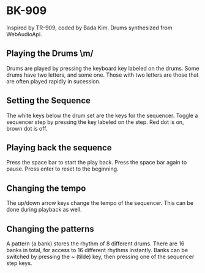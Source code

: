 # BK-909

Inspired by TR-909, coded by Bada Kim.
Drums synthesized from WebAudioApi.

## Playing the Drums \m/
Drums are played by pressing the keyboard key labeled on the drums.
Some drums have two letters, and some one. Those with two letters are those that are often played rapidly in sucession.

## Setting the Sequence
The white keys below the drum set are the keys for the sequencer.
Toggle a sequencer step by pressing the key labeled on the step.
Red dot is on, brown dot is off.

## Playing back the sequence
Press the space bar to start the play back.
Press the space bar again to pause.
Press enter to reset to the beginning.

## Changing the tempo
The up/down arrow keys change the tempo of the sequencer.
This can be done during playback as well.

## Changing the patterns
A pattern (a bank) stores the rhythm of 8 different drums.
There are 16 banks in total, for access to 16 different rhythms instantly.
Banks can be switched by pressing the ~ (tilde) key,
then pressing one of the sequencer step keys.

